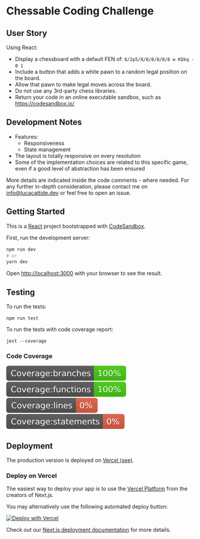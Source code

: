 # Chessable Coding Challenge

## User Story

Using React:

- Display a chessboard with a default FEN of: ```8/2p5/8/8/8/8/8/8 w KQkq - 0 1```
- Include a button that adds a white pawn to a random legal position on the board.
- Allow that pawn to make legal moves across the board.
- Do not use any 3rd-party chess libraries.
- Return your code in an online executable sandbox, such as https://codesandbox.io/

## Development Notes

- Features:
  - Responsiveness
  - State management
- The layout is totally responsive on every resolution
- Some of the implementation choices are related to this specific game, even if a good level of abstraction has been ensured

More details are indicated inside the code comments - where needed.
For any further in-depth consideration, please contact me on info@lucacattide.dev or feel free to open an issue.

## Getting Started

This is a [React](https://reactjs.org/) project bootstrapped with [CodeSandbox](https://codesandbox.io).

First, run the development server:

```bash
npm run dev
# or
yarn dev
```

Open [http://localhost:3000](http://localhost:3000) with your browser to see the result.

## Testing

To run the tests:

```
npm run test
```

To run the tests with code coverage report:

```
jest --coverage
```

### Code Coverage

![Branches](./coverage/badge-branches.svg "Coverage - Branches") ![Branches](./coverage/badge-functions.svg "Coverage - Functions") ![Branches](./coverage/badge-lines.svg "Coverage - Lines") ![Branches](./coverage/badge-statements.svg "Coverage - Statements")

## Deployment

The production version is deployed on [Vercel (see)](https://chessable-challenge.lucacattide.vercel.app/).

### Deploy on Vercel

The easiest way to deploy your app is to use the [Vercel Platform](https://vercel.com/import?utm_medium=default-template&filter=next.js&utm_source=create-next-app&utm_campaign=create-next-app-readme) from the creators of Next.js.

You may alternatively use the following automated deploy button:

[![Deploy with Vercel](https://vercel.com/button)](https://vercel.com/new/git/external?repository-url=https%3A%2F%2Fgithub.com%2Flucacattide%2Fchessable-challenge)

Check out our [Next.js deployment documentation](https://nextjs.org/docs/deployment) for more details.

